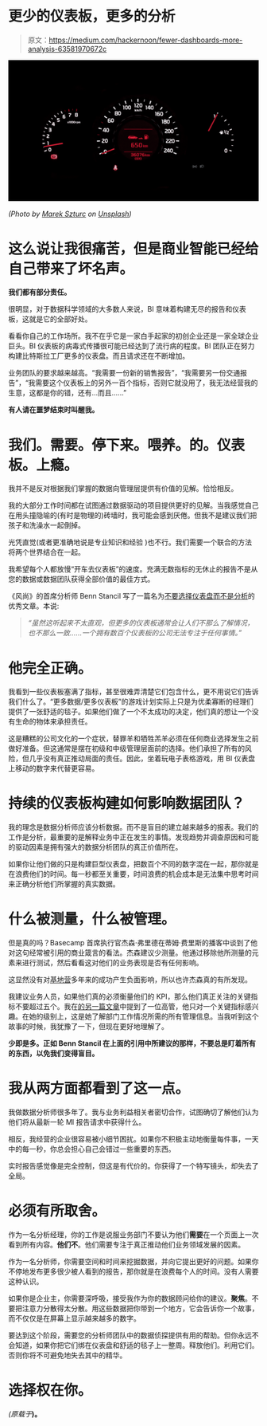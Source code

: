 # 更少的仪表板，更多的分析

> 原文：<https://medium.com/hackernoon/fewer-dashboards-more-analysis-63581970672c>

![](img/9c4947eb6bbec991c2c6bd13e7e8df26.png)

*(Photo by* [*Marek Szturc*](https://unsplash.com/photos/ttqUsX1G3aE?utm_source=unsplash&utm_medium=referral&utm_content=creditCopyText) *on* [*Unsplash*](https://unsplash.com/search/photos/dashboard?utm_source=unsplash&utm_medium=referral&utm_content=creditCopyText)*)*

# 这么说让我很痛苦，但是商业智能已经给自己带来了坏名声。

**我们都有部分责任。**

很明显，对于数据科学领域的大多数人来说，BI 意味着构建无尽的报告和仪表板，这就是它的全部好处。

看看你自己的工作场所。我不在乎它是一家白手起家的初创企业还是一家全球企业巨头。BI 仪表板的病毒式传播很可能已经达到了流行病的程度。BI 团队正在努力构建比特斯拉工厂更多的仪表盘。而且请求还在不断增加。

业务团队的要求越来越高。“我需要一份新的销售报告”，“我需要另一份交通报告”，“我需要这个仪表板上的另外一百个指标，否则它就没用了，我无法经营我的生意，这都是你的错，还有…而且……”

**有人请在噩梦结束时叫醒我。**

# 我们。需要。停下来。喂养。的。仪表板。上瘾。

我并不是反对根据我们掌握的数据向管理层提供有价值的见解。恰恰相反。

我的大部分工作时间都在试图通过数据驱动的项目提供更好的见解。当我感觉自己在用头撞隐喻的(有时是物理的)砖墙时，我可能会感到厌倦。但我不是建议我们把孩子和洗澡水一起倒掉。

光凭直觉(或者更准确地说是专业知识和经验 )也不行。我们需要一个联合的方法将两个世界结合在一起。

我希望每个人都放慢“开车去仪表板”的速度。充满无数指标的无休止的报告不是从您的数据或数据团队获得全部价值的最佳方式。

《风尚》的首席分析师 Benn Stancil 写了一篇名为[不要选择仪表盘而不是分析](https://blog.modeanalytics.com/dont-choose-dashboards/)的优秀文章。本说:

> *“虽然这听起来不太直观，但更多的仪表板通常会让人们不那么了解情况，也不那么一致……一个拥有数百个仪表板的公司无法专注于任何事情。”*

# 他完全正确。

我看到一些仪表板塞满了指标，甚至很难弄清楚它们包含什么，更不用说它们告诉我们什么了。“更多数据/更多仪表板”的游戏计划实际上只是为优柔寡断的经理们提供了一张舒适的毯子。如果他们做了一个不太成功的决定，他们真的想让一个没有生命的物体来承担责任。

这是糟糕的公司文化的一个症状，替罪羊和牺牲羔羊必须在任何商业选择发生之前做好准备。但这通常是摆在初级和中级管理层面前的选择。他们承担了所有的风险，但几乎没有真正推动局面的责任。因此，坐着玩电子表格游戏，用 BI 仪表盘上移动的数字来代替更容易。

# 持续的仪表板构建如何影响数据团队？

我的理念是数据分析师应该分析数据。而不是盲目的建立越来越多的报表。我们的工作是分析，最重要的是解释业务中正在发生的事情。发现趋势并调查原因和可能的驱动因素是拥有强大的数据分析团队的真正价值所在。

如果你让他们做的只是构建巨型仪表盘，把数百个不同的数字混在一起，那你就是在浪费他们的时间。每一秒都至关重要，时间浪费的机会成本是无法集中思考时间来正确分析他们所掌握的真实数据。

# 什么被测量，什么被管理。

但是真的吗？Basecamp 首席执行官杰森·弗里德在蒂姆·费里斯的播客中谈到了他对这句经常被引用的商业箴言的看法。杰森建议少测量。他通过移除他所测量的元素来进行测试，然后看看这对他们的业务表现是否有任何影响。

这显然没有对[基地营](https://basecamp.com/)多年来的成功产生负面影响，所以也许杰森真的有所发现。

我建议业务人员，如果他们真的必须衡量他们的 KPI，那么他们真正关注的关键指标不要超过五个。我在[的另一篇文章](https://simpleanalytical.com/picking-your-big-5-kpis-for-corporate-business-success/)中提到了一位高管，他只对一个关键指标感兴趣。在她的级别上，这是她了解部门工作情况所需的所有管理信息。当我听到这个故事的时候，我犹豫了一下，但现在更好地理解了。

**少即是多。正如 Benn Stancil 在上面的引用中所建议的那样，不要总是盯着所有的东西，以免我们变得盲目。**

# 我从两方面都看到了这一点。

我做数据分析师很多年了。我与业务利益相关者密切合作，试图确切了解他们认为他们将从最新一轮 MI 报告请求中获得什么。

相反，我经营的企业很容易被小细节困扰。如果你不积极主动地衡量每件事，一天中的每一秒，你总会担心自己会错过一些重要的东西。

实时报告感觉像是完全控制，但这是有代价的。你获得了一个特写镜头，却失去了全局。

# 必须有所取舍。

作为一名分析经理，你的工作是说服业务部门不要认为他们**需要**在一个页面上一次看到所有内容。**他们不**。他们需要专注于真正推动他们业务领域发展的因素。

作为一名分析师，你需要空间和时间来挖掘数据，并向它提出更好的问题。如果你不停地发布更多很少被人看到的报告，那你就是在浪费每个人的时间。没有人需要这种认识。

如果你是企业主，你需要深呼吸，接受我作为你的数据顾问给你的建议。**聚焦**。不要把注意力分散得太分散。用这些数据把你带到一个地方，它会告诉你一个故事，而不仅仅是在屏幕上显示越来越多的数字。

要达到这个阶段，需要您的分析师团队中的数据侦探提供有用的帮助。但你永远不会知道，如果你把它们绑在仪表盘和舒适的毯子上一整周。释放他们。利用它们。否则你将不可避免地失去其中的精华。

# 选择权在你。

*(原载于*[](https://simpleanalytical.com/fewer-dashboards-more-analysis/)**)。**
